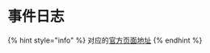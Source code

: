 # 事件日志

{% hint style="info" %}
对应的[官方页面地址](https://contributing.bitwarden.com/architecture/deep-dives/event-logs/)
{% endhint %}
